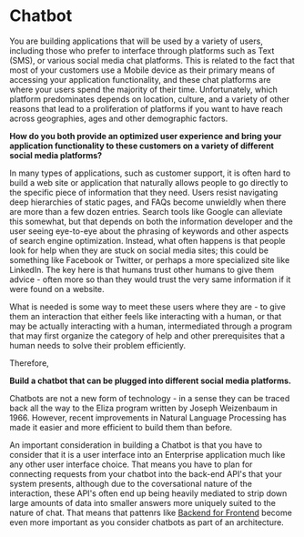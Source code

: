 # Chatbot

You are building applications that will be used by a variety of users, including those who prefer to interface through platforms such as Text (SMS), or various social media chat platforms. This is related to the fact that most of your customers use a Mobile device as their primary means of accessing your application functionality, and these chat platforms are where your users spend the majority of their time.  Unfortunately, which platform predominates depends on location, culture, and a variety of other reasons that lead to a proliferation of platforms if you want to have reach across geographies, ages and other demographic factors.

**How do you both provide an optimized user experience and bring your application functionality to these customers on a variety of different social media platforms?**

In many types of applications, such as customer support, it is often hard to build a web site or application that naturally allows people to go directly to the specific piece of information that they need. Users resist navigating deep hierarchies of static pages, and FAQs become unwieldly when there are more than a few dozen entries.  Search tools like Google can alleviate this somewhat, but that depends on both the information developer and the user seeing eye-to-eye about the phrasing of keywords and other aspects of search engine optimization.  Instead, what often happens is that people look for help when they are stuck on social media sites; this could be something like Facebook or Twitter, or perhaps a more specialized site like LinkedIn.  The key here is that humans trust other humans to give them advice - often more so than they would trust the very same information if it were found on a website. 

What is needed is some way to meet these users where they are - to give them an interaction that either feels like interacting with a human, or that may be actually interacting with a human, intermediated through a program that may first organize the category of help and other prerequisites that a human needs to solve their problem efficiently. 

Therefore,

**Build a chatbot that can be plugged into different social media platforms.**

Chatbots are not a new form of technology - in a sense they can be traced back all the way to the Eliza program written by Joseph Weizenbaum in 1966.  However, recent improvements in Natural Language Processing has made it easier and more efficient to build them than before. 

An important consideration in building a Chatbot is that you have to consider that it is a user interface into an Enterprise application much like any other user interface choice.  That means you have to plan for connecting requests from your chatbot into the back-end API's that your system presents, although due to the coversational nature of the interaction, these API's often end up being heavily mediated to strip down large amounts of data into smaller answers more uniquely suited to the nature of chat.  That means that pattenrs like [Backend for Frontend](../Microservices/Backend-For-Frontend.md) become even more important as you consider chatbots as part of an architecture.    
